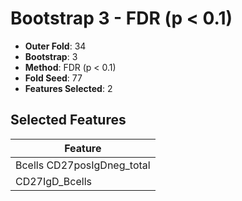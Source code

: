 # Bootstrap 3 - FDR (p < 0.1)

- **Outer Fold**: 34
- **Bootstrap**: 3
- **Method**: FDR (p < 0.1)
- **Fold Seed**: 77
- **Features Selected**: 2

## Selected Features

| Feature |
|---------|
| Bcells CD27posIgDneg_total |
| CD27IgD_Bcells |
